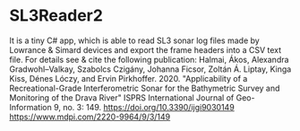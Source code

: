 # SL3Reader2
It is a tiny C# app, which is able to read SL3 sonar log files made by Lowrance &amp; Simard devices and export the frame headers into a CSV text file. For details see &amp; cite the following publication: Halmai, Ákos, Alexandra Gradwohl–Valkay, Szabolcs Czigány, Johanna Ficsor, Zoltán Á. Liptay, Kinga Kiss, Dénes Lóczy, and Ervin Pirkhoffer. 2020. "Applicability of a Recreational-Grade Interferometric Sonar for the Bathymetric Survey and Monitoring of the Drava River" ISPRS International Journal of Geo-Information 9, no. 3: 149. https://doi.org/10.3390/ijgi9030149 https://www.mdpi.com/2220-9964/9/3/149
